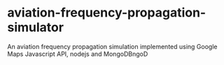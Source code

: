 # aviation-frequency-propagation-simulator
An aviation frequency propagation simulation implemented using Google Maps Javascript API, nodejs and MongoDBngoD
